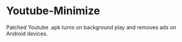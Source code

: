 # Youtube-Minimize
Patched Youtube .apk turns on background play and removes ads on Android devices.
